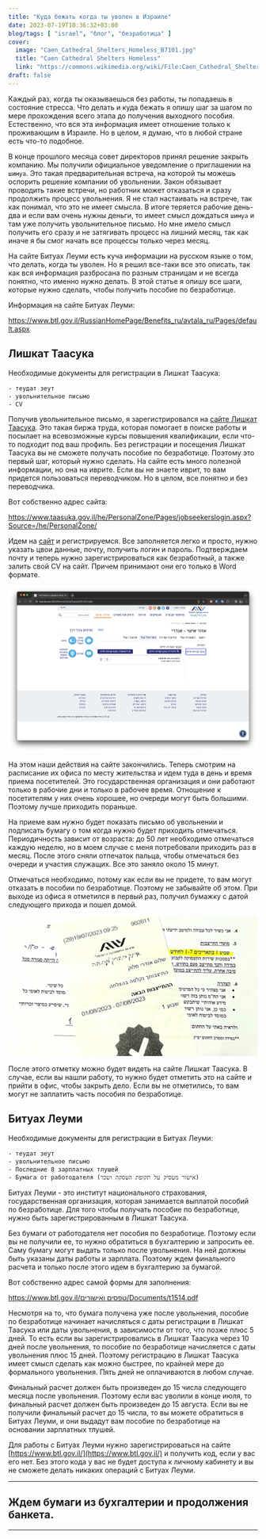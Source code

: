 ```yaml
---
title: "Куда бежать когда ты уволен в Израиле"
date: 2023-07-19T10:36:32+03:00
blog/tags: [ "israel", "блог", "безработица" ]
cover:
  image: "Caen_Cathedral_Shelters_Homeless_B7101.jpg"
  title: "Caen Cathedral Shelters Homeless"
  link: "https://commons.wikimedia.org/wiki/File:Caen_Cathedral_Shelters_Homeless_B7101.jpg"
draft: false
---
```


Каждый раз, когда ты оказываешься без работы, ты попадаешь в состояние стресса. Что делать и куда бежать я опишу шаг за
шагом по мере прохождения всего этапа до получения выходного пособия. Естественно, что вся эта информация имеет
отношение только к проживающим в Израиле. Но в целом, я думаю, что в любой стране есть что-то подобное.

В конце прошлого месяца совет директоров принял решение закрыть компанию. Мы получили официальное уведомление о
приглашении на `шимуа`. Это такая предварительная встреча, на которой ты можешь оспорить решение компании об увольнении.
Закон обязывает проводить такие встречи, но работник может отказаться и сразу продолжить процесс увольнения. Я не стал
настаивать на встрече, так как понимал, что это не имеет смысла. В итоге теряется рабочие день-два и если вам очень
нужны деньги, то имеет смысл дождаться `шимуа` и там уже получить увольнительное письмо. Но мне имело смысл получить его
сразу и не затягивать процесс на лишний месяц, так как иначе я бы смог начать все процессы только через месяц.

<!--more-->

На сайте Битуах Леуми есть куча информации на русском языке о том, что делать, когда ты уволен. Но я решил все-таки все
это описать, так как вся информация разбросана по разным страницам и не всегда понятно, что именно нужно делать. В этой
статье я опишу все шаги, которые нужно сделать, чтобы получить пособие по безработице.

Информация на сайте Битуах Леуми:

https://www.btl.gov.il/RussianHomePage/Benefits_ru/avtala_ru/Pages/default.aspx

## Лишкат Таасука

Необходимые документы для регистрации в Лишкат Таасука:

```shell
- теудат зеут
- увольнительное письмо
- CV
```

Получив увольнительное письмо, я зарегистрировался
на [сайте Лишкат Таасука](https://www.taasuka.gov.il/he/PersonalZone/Pages/jobseekerslogin.aspx?Source=/he/PersonalZone/).
Это такая биржа труда, которая помогает в поиске работы и посылает на всевозможные курсы повышения квалификации, если
что-то подходит под ваш профиль. Без регистрации и посещения Лишкат Таасука вы не сможете получать пособие по
безработице. Поэтому это первый шаг, который нужно сделать. На сайте есть много полезной информации, но она на иврите.
Если вы не знаете иврит, то вам придется пользоваться переводчиком. Но в целом, все понятно и без переводчика.

Вот собственно адрес сайта:

https://www.taasuka.gov.il/he/PersonalZone/Pages/jobseekerslogin.aspx?Source=/he/PersonalZone/

Идем на [сайт](https://www.taasuka.gov.il/he/PersonalZone/Pages/jobseekerslogin.aspx?Source=/he/PersonalZone/) и
регистрируемся. Все заполняется легко и просто, нужно указать цвои данные, почту, получить логин и пароль. Подтверждаем
почту и теперь нужно зарегистрироваться как безработный, а также залить свой CV на сайт. Причем принимают они его
только в Word формате.

![taasuka-cv.png](taasuka-cv.png)

На этом наши действия на сайте закончились. Теперь смотрим на расписание их офиса по месту жительства и идем туда в день
и время приема посетителей. Это государственная организация и они работают только в рабочие дни и только в рабочее
время. Отношение к посетителям у них очень хорошее, но очереди могут быть большими. Поэтому лучше приходить пораньше.

На приеме вам нужно будет показать письмо об увольнении и подписать бумагу о том когда нужно будет приходить отмечаться.
Периодичность зависит от возраста: до 50 лет необходимо отмечаться каждую неделю, но в моем случае с меня потребовали
приходить раз в месяц. После этого сняли отпечаток пальца, чтобы отмечаться без очереди и участия служащих. Все это
заняло около 15 минут.

Отмечаться необходимо, потому как если вы не придете, то вам могут отказать в пособии по безработице. Поэтому не
забывайте об этом. При выходе из офиса я отметился в первый раз, получил бумажку с датой следующего прихода и пошел
домой.

![IMG_8870.jpg](IMG_8870.jpg)

После этого отметку можно будет видеть на сайте Лишкат Таасука. В случае, если вы нашли работу, то нужно будет отметить
это на сайте и прийти в офис, чтобы закрыть дело. Если вы не отметились, то вам могут не заплатить часть пособия по
безработице.

## Битуах Леуми

Необходимые документы для регистрации в Битуах Леуми:

```shell
- теудат зеут
- увольнительное письмо
- Последние 8 зарплатных тлушей
- Бумага от работодателя (אישור מעסיק על תקופת העסקה ושכר)
```

Битуах Леуми - это институт национального страхования, государственная организация, которая занимается выплатой пособий
по безработице. Для того чтобы получать пособие по безработице, нужно быть зарегистрированным в Лишкат Таасука.

Без бумаги от работодателя нет пособия по безработице. Поэтому если вы не получили ее, то нужно обратиться в бухгалтерию
и запросить ее. Саму бумагу могут выдать только после увольнения. На ней должны быть указаны даты работы и зарплата.
Поэтому ждем финального расчета и только после этого идем в бухгалтерию за бумагой.

Вот собственно адрес самой формы для заполнения:

[https://www.btl.gov.il/טפסים ואישורים/Documents/t1514.pdf](https://www.btl.gov.il/%D7%98%D7%A4%D7%A1%D7%99%D7%9D%20%D7%95%D7%90%D7%99%D7%A9%D7%95%D7%A8%D7%99%D7%9D/Documents/t1514.pdf)

Несмотря на то, что бумага получена уже после увольнения, пособие по безработице начинает начисляться с даты регистрации
в Лишкат Таасука или даты увольнения, в зависимости от того, что позже плюс 5 дней. То есть если вы зарегистрировались в
Лишкат Таасука через 10 дней после увольнения, то пособие по безработице начисляется с даты увольнения плюс 15 дней.
Поэтому регистрацию в Лишкат Таасука имеет смысл сделать как можно быстрее, по крайней мере до формального увольнения.
Пять дней не оплачиваются в любом случае.

Финальный расчет должен быть произведен до 15 числа следующего месяца после увольнения. Поэтому если вас уволили в
конце июля, то финальный расчет должен быть произведен до 15 августа. Если вы не получили финальный расчет до 15 числа,
то вы можете обратиться в Битуах Леуми, и они выдадут вам пособие по безработице на основании зарплатных тлушей.

Для работы с Битуах Леуми нужно зарегистрироваться на сайте [https://www.btl.gov.il/](https://www.btl.gov.il/) и
получить код, если у вас его нет. Без этого кода у вас не будет доступа к личному кабинету и вы не сможете делать
никаких операций с Битуах Леуми.

----------------------
## Ждем бумаги из бухгалтерии и продолжения банкета.
----------------------
